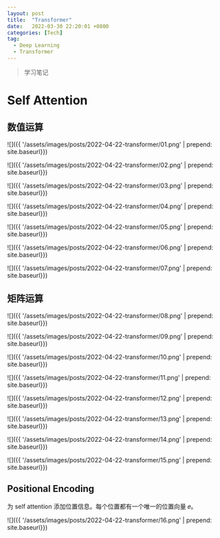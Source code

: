 ```yaml
---
layout: post
title:  "Transformer"
date:   2022-03-30 22:20:01 +0800
categories: [Tech]
tag: 
  - Deep Learning
  - Transformer
---
```


> 学习笔记

# Self Attention

## 数值运算

![]({{ '/assets/images/posts/2022-04-22-transformer/01.png' | prepend: site.baseurl}})

![]({{ '/assets/images/posts/2022-04-22-transformer/02.png' | prepend: site.baseurl}})

![]({{ '/assets/images/posts/2022-04-22-transformer/03.png' | prepend: site.baseurl}})

![]({{ '/assets/images/posts/2022-04-22-transformer/04.png' | prepend: site.baseurl}})

![]({{ '/assets/images/posts/2022-04-22-transformer/05.png' | prepend: site.baseurl}})

![]({{ '/assets/images/posts/2022-04-22-transformer/06.png' | prepend: site.baseurl}})

![]({{ '/assets/images/posts/2022-04-22-transformer/07.png' | prepend: site.baseurl}})

## 矩阵运算

![]({{ '/assets/images/posts/2022-04-22-transformer/08.png' | prepend: site.baseurl}})

![]({{ '/assets/images/posts/2022-04-22-transformer/09.png' | prepend: site.baseurl}})

![]({{ '/assets/images/posts/2022-04-22-transformer/10.png' | prepend: site.baseurl}})

![]({{ '/assets/images/posts/2022-04-22-transformer/11.png' | prepend: site.baseurl}})

![]({{ '/assets/images/posts/2022-04-22-transformer/12.png' | prepend: site.baseurl}})

![]({{ '/assets/images/posts/2022-04-22-transformer/13.png' | prepend: site.baseurl}})

![]({{ '/assets/images/posts/2022-04-22-transformer/14.png' | prepend: site.baseurl}})

![]({{ '/assets/images/posts/2022-04-22-transformer/15.png' | prepend: site.baseurl}})

## Positional Encoding

为 self attention 添加位置信息。每个位置都有一个唯一的位置向量 𝑒。

![]({{ '/assets/images/posts/2022-04-22-transformer/16.png' | prepend: site.baseurl}})